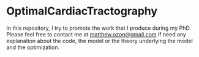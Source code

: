 # OptimalCardiacTractography
In this repository, I try to promote the work that I produce during my PhD. Please feel free to contact me at matthew.ozon@gmail.com if need any explanation about the code, the model or the theory underlying the model and the optimization.
